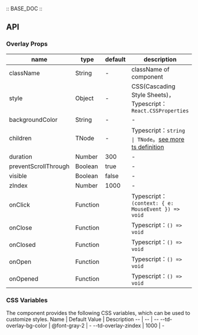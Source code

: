 :: BASE_DOC ::

## API

### Overlay Props

name | type | default | description | required
-- | -- | -- | -- | --
className | String | - | className of component | N
style | Object | - | CSS(Cascading Style Sheets)，Typescript：`React.CSSProperties` | N
backgroundColor | String | - | \- | N
children | TNode | - | Typescript：`string \| TNode`。[see more ts definition](https://github.com/Tencent/tdesign-mobile-react/blob/develop/src/common.ts) | N
duration | Number | 300 | \- | N
preventScrollThrough | Boolean | true | \- | N
visible | Boolean | false | \- | N
zIndex | Number | 1000 | \- | N
onClick | Function |  | Typescript：`(context: { e: MouseEvent }) => void`<br/> | N
onClose | Function |  | Typescript：`() => void`<br/> | N
onClosed | Function |  | Typescript：`() => void`<br/> | N
onOpen | Function |  | Typescript：`() => void`<br/> | N
onOpened | Function |  | Typescript：`() => void`<br/> | N

### CSS Variables

The component provides the following CSS variables, which can be used to customize styles.
Name | Default Value | Description 
-- | -- | --
--td-overlay-bg-color | @font-gray-2 | - 
--td-overlay-zindex | 1000 | - 
